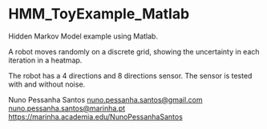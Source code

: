 # HMM_ToyExample_Matlab
Hidden Markov Model example using Matlab.

A robot moves randomly  on a discrete grid, showing the uncertainty in each iteration in a heatmap.

The robot has a 4 directions and 8 directions sensor. The sensor is tested with and without noise.

Nuno Pessanha Santos
nuno.pessanha.santos@gmail.com
nuno.pessanha.santos@marinha.pt
https://marinha.academia.edu/NunoPessanhaSantos
